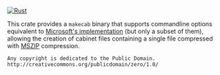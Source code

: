 [![Rust](https://github.com/luser/rust-makecab/actions/workflows/rust.yml/badge.svg)](https://github.com/luser/rust-makecab/actions/workflows/rust.yml)

This crate provides a `makecab` binary that supports commandline options equivalent to [Microsoft's implementation](https://docs.microsoft.com/en-us/windows-server/administration/windows-commands/makecab) (but only a subset of them), allowing the creation of cabinet files containing a single file compressed with [MSZIP](https://msdn.microsoft.com/en-us/library/bb417343.aspx#microsoftmszipdatacompressionformat) compression.


```
Any copyright is dedicated to the Public Domain.
http://creativecommons.org/publicdomain/zero/1.0/
```
